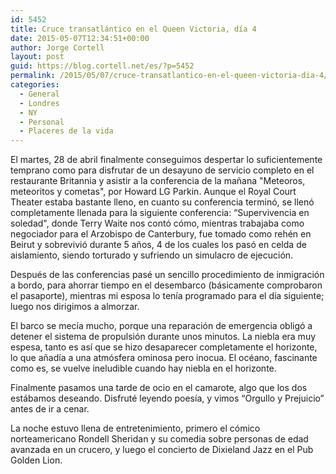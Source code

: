```yaml
---
id: 5452
title: Cruce transatlántico en el Queen Victoria, día 4
date: 2015-05-07T12:34:51+00:00
author: Jorge Cortell
layout: post
guid: https://blog.cortell.net/es/?p=5452
permalink: /2015/05/07/cruce-transatlantico-en-el-queen-victoria-dia-4/
categories:
  - General
  - Londres
  - NY
  - Personal
  - Placeres de la vida
---
```

El martes, 28 de abril finalmente conseguimos despertar lo suficientemente temprano como para disfrutar de un desayuno de servicio completo en el restaurante Britannia y asistir a la conferencia de la mañana "Meteoros, meteoritos y cometas", por Howard LG Parkin. Aunque el Royal Court Theater estaba bastante lleno, en cuanto su conferencia terminó, se llenó completamente llenada para la siguiente conferencia: “Supervivencia en soledad", donde Terry Waite nos contó cómo, mientras trabajaba como negociador para el Arzobispo de Canterbury, fue tomado como rehén en Beirut y sobrevivió durante 5 años, 4 de los cuales los pasó en celda de aislamiento, siendo torturado y sufriendo un simulacro de ejecución.

Después de las conferencias pasé un sencillo procedimiento de inmigración a bordo, para ahorrar tiempo en el desembarco (básicamente comprobaron el pasaporte), mientras mi esposa lo tenía programado para el día siguiente; luego nos dirigimos a almorzar.

El barco se mecía mucho, porque una reparación de emergencia obligó a detener el sistema de propulsión durante unos minutos. La niebla era muy espesa, tanto es así que se hizo desaparecer completamente el horizonte, lo que añadía a una atmósfera ominosa pero inocua. El océano, fascinante como es, se vuelve ineludible cuando hay niebla en el horizonte.

Finalmente pasamos una tarde de ocio en el camarote, algo que los dos estábamos deseando. Disfruté leyendo poesía, y vimos “Orgullo y Prejuicio” antes de ir a cenar.

La noche estuvo llena de entretenimiento, primero el cómico norteamericano Rondell Sheridan y su comedia sobre personas de edad avanzada en un crucero, y luego el concierto de Dixieland Jazz en el Pub Golden Lion.
